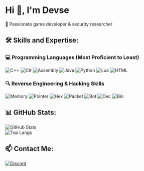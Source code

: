 # Hi 👋, I'm Devse  
🚀 Passionate game developer & security researcher  

## 🛠 Skills and Expertise:
### 💻 Programming Languages (Most Proficient to Least)
![C++](https://img.shields.io/badge/C++-00599C?style=for-the-badge&logo=cplusplus&logoColor=white)
![C#](https://img.shields.io/badge/C%23-239120?style=for-the-badge&logo=csharp&logoColor=white)
![Assembly](https://img.shields.io/badge/Assembly-525252?style=for-the-badge&logo=assemblyscript&logoColor=white)
![Java](https://img.shields.io/badge/Java-ED8B00?style=for-the-badge&logo=openjdk&logoColor=white)
![Python](https://img.shields.io/badge/Python-3776AB?style=for-the-badge&logo=python&logoColor=white)
![Lua](https://img.shields.io/badge/Lua-2C2D72?style=for-the-badge&logo=lua&logoColor=white)
![HTML](https://img.shields.io/badge/HTML5-E34F26?style=for-the-badge&logo=html5&logoColor=white)

### 🔍 Reverse Engineering & Hacking Skills
![Memory](https://img.shields.io/badge/Memory-ff0000?style=for-the-badge)
![Pointer](https://img.shields.io/badge/Pointer-ff6600?style=for-the-badge)
![Hex](https://img.shields.io/badge/Hex-ffcc00?style=for-the-badge)
![Packet](https://img.shields.io/badge/Packet-339933?style=for-the-badge)
![Bot](https://img.shields.io/badge/Bot-00ccff?style=for-the-badge)
![Dec](https://img.shields.io/badge/Dec-6600ff?style=for-the-badge)
![Bin](https://img.shields.io/badge/Bin-9933ff?style=for-the-badge)


## 📊 GitHub Stats:  
![GitHub Stats](https://github-readme-stats.vercel.app/api?username=Unknowre&show_icons=true&theme=radical)  
![Top Langs](https://github-readme-stats.vercel.app/api/top-langs/?username=Unknowre&layout=compact&theme=radical)  

## 📫 Contact Me:  
[![Discord](https://img.shields.io/badge/Discord-.editer-blue?style=for-the-badge&logo=discord)](https://discord.com/)  
